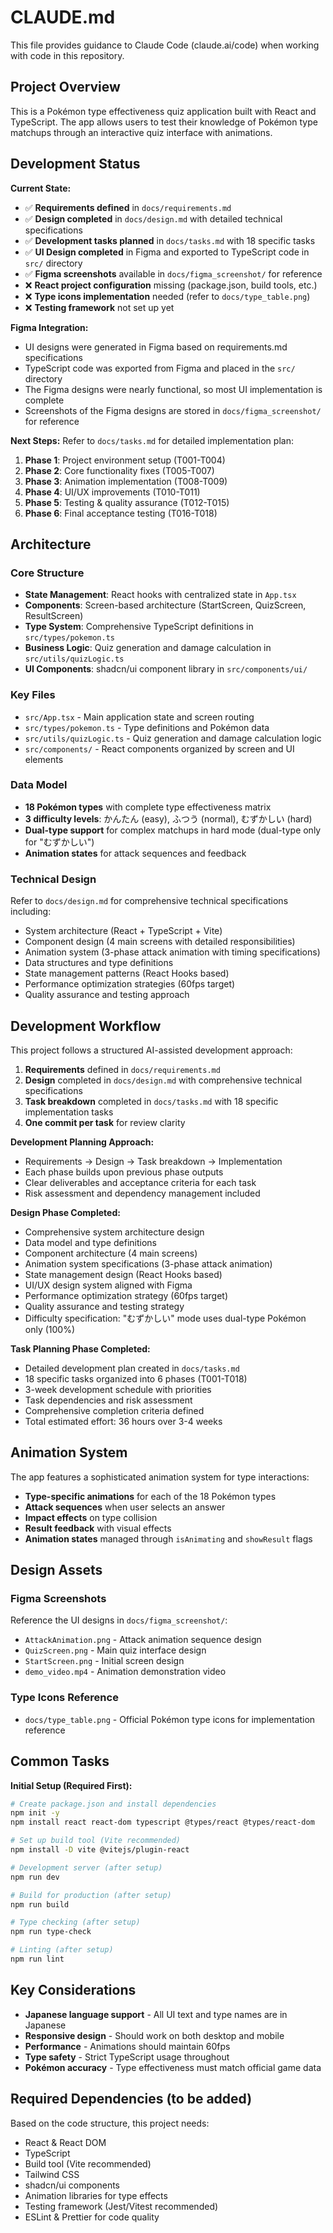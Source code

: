 # CLAUDE.md

This file provides guidance to Claude Code (claude.ai/code) when working with code in this repository.

## Project Overview

This is a Pokémon type effectiveness quiz application built with React and TypeScript. The app allows users to test their knowledge of Pokémon type matchups through an interactive quiz interface with animations.

## Development Status

**Current State:**
- ✅ **Requirements defined** in `docs/requirements.md`
- ✅ **Design completed** in `docs/design.md` with detailed technical specifications
- ✅ **Development tasks planned** in `docs/tasks.md` with 18 specific tasks
- ✅ **UI Design completed** in Figma and exported to TypeScript code in `src/` directory
- ✅ **Figma screenshots** available in `docs/figma_screenshot/` for reference
- ❌ **React project configuration** missing (package.json, build tools, etc.)
- ❌ **Type icons implementation** needed (refer to `docs/type_table.png`)
- ❌ **Testing framework** not set up yet

**Figma Integration:**
- UI designs were generated in Figma based on requirements.md specifications
- TypeScript code was exported from Figma and placed in the `src/` directory
- The Figma designs were nearly functional, so most UI implementation is complete
- Screenshots of the Figma designs are stored in `docs/figma_screenshot/` for reference

**Next Steps:**
Refer to `docs/tasks.md` for detailed implementation plan:
1. **Phase 1**: Project environment setup (T001-T004)
2. **Phase 2**: Core functionality fixes (T005-T007)
3. **Phase 3**: Animation implementation (T008-T009)
4. **Phase 4**: UI/UX improvements (T010-T011)
5. **Phase 5**: Testing & quality assurance (T012-T015)
6. **Phase 6**: Final acceptance testing (T016-T018)

## Architecture

### Core Structure
- **State Management**: React hooks with centralized state in `App.tsx`
- **Components**: Screen-based architecture (StartScreen, QuizScreen, ResultScreen)
- **Type System**: Comprehensive TypeScript definitions in `src/types/pokemon.ts`
- **Business Logic**: Quiz generation and damage calculation in `src/utils/quizLogic.ts`
- **UI Components**: shadcn/ui component library in `src/components/ui/`

### Key Files
- `src/App.tsx` - Main application state and screen routing
- `src/types/pokemon.ts` - Type definitions and Pokémon data
- `src/utils/quizLogic.ts` - Quiz generation and damage calculation logic
- `src/components/` - React components organized by screen and UI elements

### Data Model
- **18 Pokémon types** with complete type effectiveness matrix
- **3 difficulty levels**: かんたん (easy), ふつう (normal), むずかしい (hard)
- **Dual-type support** for complex matchups in hard mode (dual-type only for "むずかしい")
- **Animation states** for attack sequences and feedback

### Technical Design
Refer to `docs/design.md` for comprehensive technical specifications including:
- System architecture (React + TypeScript + Vite)
- Component design (4 main screens with detailed responsibilities)
- Animation system (3-phase attack animation with timing specifications)
- Data structures and type definitions
- State management patterns (React Hooks based)
- Performance optimization strategies (60fps target)
- Quality assurance and testing approach

## Development Workflow

This project follows a structured AI-assisted development approach:
1. **Requirements** defined in `docs/requirements.md`
2. **Design** completed in `docs/design.md` with comprehensive technical specifications
3. **Task breakdown** completed in `docs/tasks.md` with 18 specific implementation tasks
4. **One commit per task** for review clarity

**Development Planning Approach:**
- Requirements → Design → Task breakdown → Implementation
- Each phase builds upon previous phase outputs
- Clear deliverables and acceptance criteria for each task
- Risk assessment and dependency management included

**Design Phase Completed:**
- Comprehensive system architecture design
- Data model and type definitions
- Component architecture (4 main screens)
- Animation system specifications (3-phase attack animation)
- State management design (React Hooks based)
- UI/UX design system aligned with Figma
- Performance optimization strategy (60fps target)
- Quality assurance and testing strategy
- Difficulty specification: "むずかしい" mode uses dual-type Pokémon only (100%)

**Task Planning Phase Completed:**
- Detailed development plan created in `docs/tasks.md`
- 18 specific tasks organized into 6 phases (T001-T018)
- 3-week development schedule with priorities
- Task dependencies and risk assessment
- Comprehensive completion criteria defined
- Total estimated effort: 36 hours over 3-4 weeks

## Animation System

The app features a sophisticated animation system for type interactions:
- **Type-specific animations** for each of the 18 Pokémon types
- **Attack sequences** when user selects an answer
- **Impact effects** on type collision
- **Result feedback** with visual effects
- **Animation states** managed through `isAnimating` and `showResult` flags

## Design Assets

### Figma Screenshots
Reference the UI designs in `docs/figma_screenshot/`:
- `AttackAnimation.png` - Attack animation sequence design
- `QuizScreen.png` - Main quiz interface design  
- `StartScreen.png` - Initial screen design
- `demo_video.mp4` - Animation demonstration video

### Type Icons Reference
- `docs/type_table.png` - Official Pokémon type icons for implementation reference

## Common Tasks

**Initial Setup (Required First):**
```bash
# Create package.json and install dependencies
npm init -y
npm install react react-dom typescript @types/react @types/react-dom

# Set up build tool (Vite recommended)
npm install -D vite @vitejs/plugin-react

# Development server (after setup)
npm run dev

# Build for production (after setup)
npm run build

# Type checking (after setup)
npm run type-check

# Linting (after setup)
npm run lint
```

## Key Considerations

- **Japanese language support** - All UI text and type names are in Japanese
- **Responsive design** - Should work on both desktop and mobile
- **Performance** - Animations should maintain 60fps
- **Type safety** - Strict TypeScript usage throughout
- **Pokémon accuracy** - Type effectiveness must match official game data

## Required Dependencies (to be added)

Based on the code structure, this project needs:
- React & React DOM
- TypeScript
- Build tool (Vite recommended)
- Tailwind CSS
- shadcn/ui components
- Animation libraries for type effects
- Testing framework (Jest/Vitest recommended)
- ESLint & Prettier for code quality